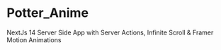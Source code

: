 # Potter_Anime
 NextJs 14 Server Side App with Server Actions, Infinite Scroll &amp; Framer Motion Animations
